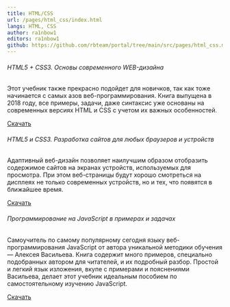 ```yaml
---
title: HTML/CSS
url: /pages/html_css/index.html
langs: HTML, CSS
author: ra1nbow1
editors: ra1nbow1
github: https://github.com/rbteam/portal/tree/main/src/pages/html_css.md
---
```

<div class="col-md-6 mb-5">
    <h6>HTML5 + CSS3. Основы современного WEB-дизайна</h6>
    <p class="text-muted">
    Этот учебник также прекрасно подойдет для новичков, так как тоже начинается с самых азов веб-программирования. Книга выпущена в 2018 году, все примеры, задачи, даже синтаксис уже основаны на современных версиях HTML и CSS с учетом их важных особенностей.
    </p>
    <a href="https://codernet.ru/books/css/html5_css3_osnovy_sovremennogo_web_dizajna/" class="btn btn-primary">Скачать</a>
</div>
<div class="col-md-6 mb-5">
    <h6>HTML5 и CSS3. Разработка сайтов для любых браузеров и устройств</h6>
    <p class="text-muted">Адаптивный веб-дизайн позволяет наилучшим образом отобразить
          содержимое сайтов на экранах устройств, используемых для просмотра.
          При этом веб-страницы будут хорошо смотреться на дисплеях не только
          современных устройств, но и тех, что появятся в ближайшее время.</p>
    <a href="http://vk.academy.lv/file/frain_html_css_manual.pdf" class="btn btn-primary">Скачать</a>
</div>
<div class="col-md-6 mb-5">
    <h6>Программирование на JavaScript в примерах и задачах</h6>
    <p class="text-muted">Самоучитель по самому популярному сегодня языку веб-программирования JavaScript от автора уникальной методики обучения — Алексея Васильева. Книга содержит много примеров, специально подобранных автором для читателей, и их подробный разбор. Простой и легкий язык изложения, вкупе с примерами и пояснениями Васильева, делает этот учебник идеальным пособием по самостоятельному изучению JavaScript.</p>
    <a href="https://avidreaders.ru/read-book/javascript-v-primerah-i-zadachah.html" class="btn btn-primary">Скачать</a>
</div>
